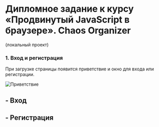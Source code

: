 # Дипломное задание к курсу «Продвинутый JavaScript в браузере». Chaos Organizer
(локальный проект)

### 1. Вход и регистрация

При загрузке страницы появится приветствие и окно для входа или регистрации.

<image src="/src/pic/README/1.PNG" alt="Приветствие">

## - Вход
  

## - Регистрация
   